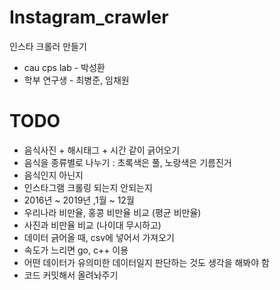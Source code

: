 # Instagram_crawler

인스타 크롤러 만들기

  - cau cps lab - 박성환
  - 학부 연구생 - 최병준, 임채원

# TODO

  - 음식사진 + 해시태그 + 시간 같이 긁어오기
  - 음식을 종류별로 나누기 : 초록색은 풀, 노랑색은 기름진거
  - 음식인지 아닌지
  - 인스타그램 크롤링 되는지 안되는지
  - 2016년 ~ 2019년 ,1월 ~ 12월
  - 우리나라 비만율, 홍콩 비만율 비교 (평균 비만율)
  - 사진과 비만율 비교 (나이대 무시하고)
  - 데이터 긁어올 때, csv에 넣어서 가져오기
  - 속도가 느리면 go, c++ 이용
  - 어떤 데이터가 유의미한 데이터일지 판단하는 것도 생각을 해봐야 함 
  - 코드 커밋해서 올려놔주기
